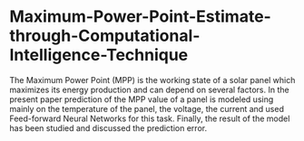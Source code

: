 # Maximum-Power-Point-Estimate-through-Computational-Intelligence-Technique
The Maximum Power Point (MPP) is the working state of a solar panel which maximizes its energy production 
and can depend on several factors. In the present paper prediction of the MPP value of a panel is modeled 
using mainly on the temperature of the panel, the voltage, 
the current and used Feed-forward Neural Networks for this task. 
Finally, the result of the model has been studied and discussed the prediction error.
